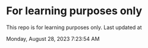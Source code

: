 # For learning purposes only
This repo is for learning purposes only.
Last updated at

Monday, August 28, 2023 7:23:54 AM

